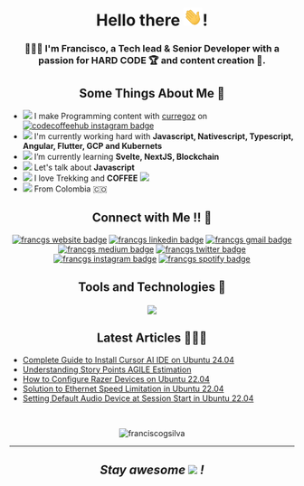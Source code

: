 <h1 align="center">Hello there <img src="resources/images/hi.gif" width="33"/>!</h1>
<h3 align="center">🙅🏽‍♂️ I'm Francisco, a Tech lead & Senior Developer with a passion for HARD CODE 🏆 and content creation 🦄.</h3>

<h2 align="center">Some Things About Me 🙈</h2>

- <img src="https://emojis.slackmojis.com/emojis/images/1643514062/184/nyancat_big.gif?1643514062" width="20"/> I make Programming content with [curregoz](https://github.com/curregoz) on <a href="https://www.instagram.com/codecoffeehub/"><img src="https://img.shields.io/badge/-3.7k-833AB4?label=@codecoffeehub&amp;style=social&amp;labelColor=833AB4&amp;logo=instagram&amp;logoColor=833AB4&amp;link=https://www.instagram.com/codecoffeehub/" alt="codecoffeehub instagram badge" /></a>
- <img src="https://emojis.slackmojis.com/emojis/images/1643514738/7421/typingcat.gif?1643514738" width="20"/> I'm currently working hard with **Javascript, Nativescript, Typescript, Angular, Flutter, GCP and Kubernets**
- <img src="https://emojis.slackmojis.com/emojis/images/1643514588/5906/this-is-fine-fire.gif?1643514588" width="20"/> I’m currently learning **Svelte, NextJS, Blockchain**
- <img src="https://emojis.slackmojis.com/emojis/images/1643514750/7581/elmofire.gif?1643514750" width="20"/> Let's talk about **Javascript**
- <img src="https://emoji.discadia.com/emojis/7bb679cd-3a43-4e1d-99b0-2768e34ff569.GIF" width="20"/> I love Trekking  and **COFFEE** <img src="https://emojis.slackmojis.com/emojis/images/1643515117/11383/need_coffee.gif?1643515117" width="20"/>
- <img src="https://emojis.slackmojis.com/emojis/images/1686930855/66695/vibe-rabbit-smaller-file.gif?1686930855" width="20"/> From Colombia 🇨🇴

<h2 align="center">Connect with Me !! 🤝</h2>
<p align="center">
  <a href="https://francgs.dev"><img src="https://img.shields.io/badge/-francgs.dev-7a2c74?style=flat&amp;labelColor=7a2c74&amp;logo=awesomelists&amp;logoColor=fff&amp;link=https://francgs.dev" alt="francgs website badge" /></a>
  <a href="https://www.linkedin.com/in/franciscogonzalezsilva"><img src="https://img.shields.io/badge/-franciscogonzalezsilva-blue?style=flat&amp;labelColor=blue&amp;logo=Linkedin&amp;logoColor=fff&amp;link=https://www.linkedin.com/in/franciscogonzalezsilva" alt="francgs linkedin badge" /></a>
  <a href="mailto:javiergonzalezsilva@gmail.com"><img src="https://img.shields.io/badge/-javiergonzalezsilva-c14438?style=flat&amp;labelColor=c14438&amp;logo=gmail&amp;logoColor=fff&amp;link=mailto:javiergonzalezsilva@gmail.com" alt="francgs gmail badge" /></a>
  <a href="https://medium.com/@francgs"><img src="https://img.shields.io/badge/-francgs-000000?style=flat&amp;labelColor=000000&amp;logo=Medium&amp;logoColor=fff&amp;link=https://medium.com/@francgs" alt="francgs medium badge" /></a>
  <a href="https://twitter.com/francgs_"><img src="https://img.shields.io/badge/-@francgs__-1ca0f1?style=flat&amp;labelColor=1ca0f1&amp;logo=twitter&amp;logoColor=fff&amp;link=https://twitter.com/francgs_" alt="francgs twitter badge" /></a>
  <a href="https://www.instagram.com/francgs_/"><img src="https://img.shields.io/badge/-@francgs__-833AB4?style=flat&amp;labelColor=833AB4&amp;logo=instagram&amp;logoColor=fff&amp;link=https://www.instagram.com/francgs_/" alt="francgs instagram badge" /></a>
  <a href="https://open.spotify.com/user/1226344929"><img src="https://img.shields.io/badge/-@francgs-1DB954?style=flat&amp;labelColor=fff&amp;logo=Spotify&amp;link=https://open.spotify.com/user/1226344929" alt="francgs spotify badge"></a>
</p>

<h2 align="center">Tools and Technologies 🚀</h2>
<p align="center">
  <img align="center" src="https://skillicons.dev/icons?i=html,css,sass,js,typescript,react,nextjs,nodejs,express,tailwind,bootstrap,svelte,react,vue,angular,nativescript,dart,flutter,php,laravel,mysql,mongodb,sequelize,git,github,vscode,gcp,firebase,redis,docker,kubernetes,cpp,vim,linux,bash,gitlab,jest,apache,nginx,postman,rabbitmq,wordpress&theme=dark" />
</p>

<h2 align="center">Latest Articles 👨🏽‍💻</h2>

  - [Complete Guide to Install Cursor AI IDE on Ubuntu 24.04](https://francgs.dev/blog/21-how-to-install-cursor-ai-on-ubuntu-24.04)
- [Understanding Story Points AGILE Estimation](https://francgs.dev/blog/20-understanding-story-points-agile-estimation/)
- [How to Configure Razer Devices on Ubuntu 22.04](https://francgs.dev/blog/19-razer-device-configuration-ubuntu-22.04)
- [Solution to Ethernet Speed Limitation in Ubuntu 22.04](https://francgs.dev/blog/18-solution-ethernet-speed-limitation-on-ubuntu-22.04)
- [Setting Default Audio Device at Session Start in Ubuntu 22.04](https://francgs.dev/blog/17-setting-default-audio-device-at-session-start-on-ubuntu-22.04)

<br>
<p align="center"><img src="https://komarev.com/ghpvc/?username=franciscogsilva&label=👻%20Profile%20views&color=7a2c74&style=flat" alt="franciscogsilva" /></p>

<hr></hr>
<h2 align='center'><i>Stay awesome <img src="https://emojis.slackmojis.com/emojis/images/1531849430/4246/blob-sunglasses.gif?1531849430" width="22"/> !</i></h2>

